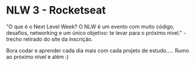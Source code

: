 # NLW 3 - Rocketseat

"O que é o
Next Level Week?
O NLW é um evento com muito código, desafios, networking e um único objetivo: te levar para o próximo nível." - trecho retirado do site da inscrição.


Bora codar e aprender cada dia mais com cada projeto de estudo..... Rumo ao próximo nível e além :)
